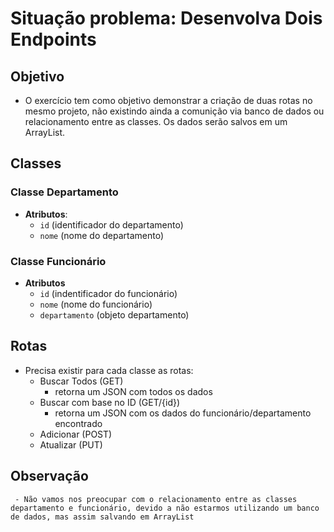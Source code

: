 # Situação problema: Desenvolva Dois Endpoints
## Objetivo
- O exercício tem como objetivo demonstrar a criação de duas rotas no mesmo projeto, não existindo ainda a comunição via banco de dados ou relacionamento entre as classes. Os dados serão salvos em um ArrayList.

## Classes
### Classe Departamento
- **Atributos**: 
    - `id` (identificador do departamento)
    - `nome` (nome do departamento)

### Classe Funcionário
- **Atributos**
    - `id` (indentificador do funcionário)
    - `nome` (nome do funcionário)
    - `departamento` (objeto departamento)

## Rotas
- Precisa existir para cada classe as rotas:
    - Buscar Todos (GET)
        - retorna um JSON com todos os dados
    - Buscar com base no ID (GET/{id})
        - retorna um JSON com os dados do funcionário/departamento encontrado
    - Adicionar (POST)
    - Atualizar (PUT)

## Observação
    
     - Não vamos nos preocupar com o relacionamento entre as classes departamento e funcionário, devido a não estarmos utilizando um banco de dados, mas assim salvando em ArrayList